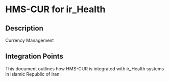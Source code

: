 # HMS-CUR for ir_Health

## Description

Currency Management

## Integration Points

This document outlines how HMS-CUR is integrated with ir_Health systems in Islamic Republic of Iran.
